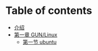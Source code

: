 # Table of contents

* [介绍](README.md)
* [第一章 GUN/Linux](chapter1/README.md)
  * [第一节 ubuntu](chapter1/section1.md)
